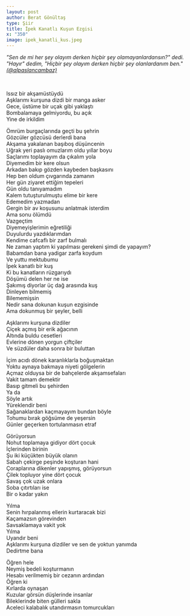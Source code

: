 ```yaml
---
layout: post
author: Berat Gönültaş
type: Şiir
title: İpek Kanatlı Kuşun Ezgisi
x: "350"
image: ipek_kanatli_kus.jpeg
---
```



_"Sen de mi her şey olayım derken hiçbir şey olamayanlardansın?" dedi. "Hayır" dedim, "Hiçbir şey olayım derken hiçbir şey olanlardanım ben."
<a href="https://twitter.com/alpaslancambaz/status/1014912655713275904" target="_blank">(@alpaslancambaz)</a>_  


<br/>

Issız bir akşamüstüydü  
Aşklarımı kurşuna dizdi bir manga asker  
Gece, üstüme bir uçak gibi yaklaştı  
Bombalamaya gelmiyordu, bu açık  
Yine de irkildim  

Ömrüm burgaçlarında geçti bu şehrin  
Gözcüler gözcüsü derlerdi bana  
Akşama yakalanan başıboş düşüncenin  
Uğrak yeri paslı omuzlarım oldu yıllar boyu  
Saçlarımı toplayayım da çıkalım yola  
Diyemedim bir kere olsun  
Arkadan bakıp gözden kaybeden başkasını  
Hep ben oldum çıvgarında zamanın  
Her gün ziyaret ettiğim tepeleri  
Gün oldu tanıyamadım  
Kalem tutuşturulmuştu elime bir kere  
Edemedim yazmadan  
Gergin bir av koşusunu anlatmak isterdim  
Ama sonu ölümdü  
Vazgeçtim  
Diyemeyişlerimin eğretiliği  
Duyulurdu yazdıklarımdan  
Kendime cafcaflı bir zarf bulmalı  
Ne zaman yaptım ki yapılması gerekeni şimdi de yapayım?  
Babamdan bana yadigar zarfa koydum  
Ve yuttu mektubumu  
İpek kanatlı bir kuş   
Ki bu kanatların rüzgarıydı  
Döşümü delen her ne ise  
Şakımış diyorlar üç dağ arasında kuş  
Dinleyen bilmemiş  
Bilememişsin  
Nedir sana dokunan kuşun ezgisinde  
Ama dokunmuş bir şeyler, belli  

Aşklarımı kurşuna dizdiler  
Çiçek açmış bir erik ağacının  
Altında buldu cesetleri  
Evlerine dönen yorgun çiftçiler  
Ve süzdüler daha sonra bir buluttan  

İçim acıdı dönek karanlıklarla boğuşmaktan  
Yoktu aynaya bakmaya niyeti gölgelerin  
Açmaz olduysa bir de bahçelerde akşamsefaları  
Vakit tamam demektir  
Basıp gitmeli bu şehirden  
Ya da  
Söyle artık  
Yüreklendir beni  
Sağanaklardan kaçmayayım bundan böyle  
Tohumu bırak göğsüme de yeşersin  
Günler geçerken tortulanmasın etraf  

Görüyorsun  
Nohut toplamaya gidiyor dört çocuk  
İçlerinden birinin  
Şu iki küçükten büyük olanın  
Sabah çekirge peşinde koşturan hani  
Çoraplarına dikenler yapışmış, görüyorsun  
Çilek topluyor yine dört çocuk  
Savaş çok uzak onlara  
Soba çıtırtıları ise  
Bir o kadar yakın  

Yılma  
Senin hırpalanmış ellerin kurtaracak bizi  
Kaçamazsın görevinden  
Savsaklamaya vakit yok  
Yılma  
Uyandır beni  
Aşklarımı kurşuna dizdiler ve sen de yoktun yanımda   
Dedirtme bana  

Öğren hele  
Neymiş bedeli koşturmanın  
Hesabı verilmemiş bir cezanın ardından  
Öğren ki  
Kırlarda oynaşan  
Kuzular görsün düşlerinde insanlar  
Bileklerinde biten gülleri sakla  
Aceleci kalabalık utandırmasın tomurcukları  
